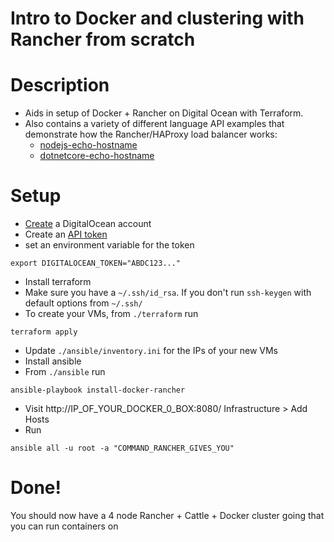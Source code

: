 # Intro to Docker and clustering with Rancher from scratch

# Description
- Aids in setup of Docker + Rancher on Digital Ocean with Terraform.
- Also contains a variety of different language API examples that demonstrate how the Rancher/HAProxy load balancer works:
  - [nodejs-echo-hostname](https://hub.docker.com/r/johnculviner/nodejs-echo-hostname/)
  - [dotnetcore-echo-hostname](https://hub.docker.com/r/johnculviner/dotnetcore-echo-hostname/)


# Setup
- [Create](https://cloud.digitalocean.com/registrations/new) a DigitalOcean account
- Create an [API token](https://cloud.digitalocean.com/settings/api/tokens)
- set an environment variable for the token
```
export DIGITALOCEAN_TOKEN="ABDC123..."
```
- Install terraform
- Make sure you have a `~/.ssh/id_rsa`. If you don't run `ssh-keygen` with default options from `~/.ssh/`
- To create your VMs, from `./terraform` run
```
terraform apply
```
- Update `./ansible/inventory.ini` for the IPs of your new VMs
- Install ansible
- From `./ansible` run
```
ansible-playbook install-docker-rancher
```

- Visit http://IP_OF_YOUR_DOCKER_0_BOX:8080/
  Infrastructure > Add Hosts
- Run
```
ansible all -u root -a "COMMAND_RANCHER_GIVES_YOU"
```

# Done!
You should now have a 4 node Rancher + Cattle + Docker cluster going that you can run containers on
